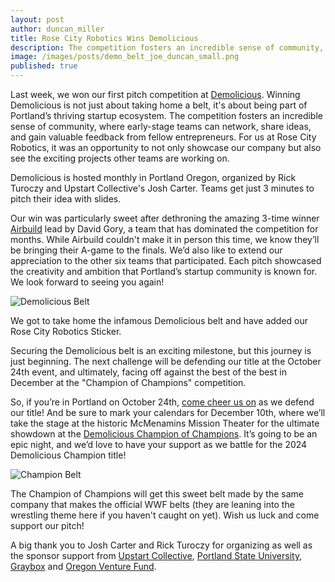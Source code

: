```yaml
---
layout: post
author: duncan_miller
title: Rose City Robotics Wins Demolicious
description: The competition fosters an incredible sense of community, where early-stage teams can network, share ideas, and gain valuable feedback
image: /images/posts/demo_belt_joe_duncan_small.png
published: true
---
```


Last week, we won our first pitch competition at [Demolicious](https://www.pitchatdemolicious.com/). Winning Demolicious is not just about taking home a belt, it's about being part of Portland’s thriving startup ecosystem. The competition fosters an incredible sense of community, where early-stage teams can network, share ideas, and gain valuable feedback from fellow entrepreneurs. For us at Rose City Robotics, it was an opportunity to not only showcase our company but also see the exciting projects other teams are working on.

Demolicious is hosted monthly in Portland Oregon, organized by Rick Turoczy and Upstart Collective's Josh Carter. Teams get just 3 minutes to pitch their idea with slides.

Our win was particularly sweet after dethroning the amazing 3-time winner [Airbuild](https://www.airbuildinc.com/) lead by David Gory, a team that has dominated the competition for months. While Airbuild couldn't make it in person this time, we know they’ll be bringing their A-game to the finals. We’d also like to extend our appreciation to the other six teams that participated. Each pitch showcased the creativity and ambition that Portland’s startup community is known for. We look forward to seeing you again!

![Demolicious Belt](/images/posts/demo_belt_small.jpeg)

We got to take home the infamous Demolicious belt and have added our Rose City Robotics Sticker.

Securing the Demolicious belt is an exciting milestone, but this journey is just beginning. The next challenge will be defending our title at the October 24th event, and ultimately, facing off against the best of the best in December at the "Champion of Champions" competition.

So, if you’re in Portland on October 24th, [come cheer us on](https://www.meetup.com/demolicious-portland/events/303009463/) as we defend our title! And be sure to mark your calendars for December 10th, where we’ll take the stage at the historic McMenamins Mission Theater for the ultimate showdown at the [Demolicious Champion of Champions](https://www.meetup.com/demolicious-portland/events/301736791). It’s going to be an epic night, and we’d love to have your support as we battle for the 2024 Demolicious Champion title!

![Champion Belt](/images/posts/champion_belt.jpeg)

The Champion of Champions will get this sweet belt made by the same company that makes the official WWF belts (they are leaning into the wrestling theme here if you haven't caught on yet). Wish us luck and come support our pitch!

A big thank you to Josh Carter and Rick Turoczy for organizing as well as the sponsor support from [Upstart Collective](https://www.upstartcollective.org/), [Portland State University](https://www.pdx.edu/accelerator/), [Graybox](https://graybox.co/) and [Oregon Venture Fund](https://www.oregonventurefund.com/).
